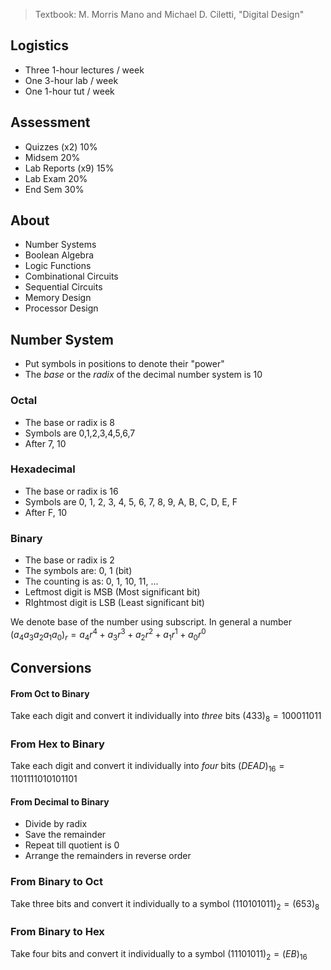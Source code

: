 > Textbook: M. Morris Mano and Michael D. Ciletti, "Digital Design"

## Logistics

* Three 1-hour lectures / week
* One 3-hour lab / week
* One 1-hour tut / week

## Assessment

*  Quizzes (x2)        10%
*  Midsem               20%
*  Lab Reports (x9)  15%
*  Lab Exam             20%
*  End Sem              30%

## About

* Number Systems 
* Boolean Algebra
* Logic Functions
* Combinational Circuits
* Sequential Circuits
* Memory  Design
* Processor Design

## Number System

* Put symbols in positions to denote their "power"
* The _base_ or the _radix_ of the decimal number system is 10

### Octal
* The base or radix is 8
* Symbols are 0,1,2,3,4,5,6,7
* After 7, 10

### Hexadecimal
* The base or radix is 16
* Symbols are 0, 1, 2, 3, 4, 5, 6, 7, 8, 9, A, B, C, D, E, F
* After F, 10

### Binary
* The base or radix is 2
* The symbols are: 0, 1 (bit)
* The counting is as: 0, 1, 10, 11, ...
* Leftmost digit is MSB (Most significant bit)
* RIghtmost digit is LSB (Least significant bit)

We denote base of the number using subscript.
In general a number $(a_4a_3a_2a_1a_0)_r = a_4 r^4 + a_3 r^3 + a_2 r^2 + a_1 r^1 + a_0 r^0$

## Conversions

#### From Oct to Binary
Take each digit and convert it individually into _three_ bits
$(433)_8 = 100  011 011$

### From Hex to Binary
Take each digit and convert it individually into _four_ bits
$(DEAD)_{16} = 1101 1110 1010 1101$

#### From Decimal to Binary
* Divide by radix
* Save the remainder
* Repeat till quotient is 0
* Arrange the remainders in reverse order

### From Binary to Oct
Take three bits and convert it individually to a symbol
$(110 101 011)_2 = (653)_8$

### From Binary to Hex
Take four bits and convert it individually to a symbol
$(1110 1011)_2 = (EB)_{16}$

